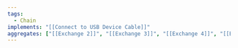 ```yaml
---
tags:
  - Chain
implements: "[[Connect to USB Device Cable]]"
aggregates: ["[[Exchange 2]]", "[[Exchange 3]]", "[[Exchange 4]]", "[[Exchange 5]]"]
---
```

